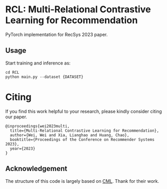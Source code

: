 # RCL: Multi-Relational Contrastive Learning for Recommendation

PyTorch implementation for RecSys 2023 paper. 
<!-- [Multi-Modal Self-Supervised Learning for Recommendation](https://arxiv.org/pdf/2302.10632.pdf). -->

<!-- <p align="center">
 <img src="./RCL.png" alt="MMSSL" />
 </p> -->

<!-- RCL is a new multi-behavior recommender system. It achieves better performance than existing SOTA multi-behavior recommenders.  -->




<h2>Usage </h2>

Start training and inference as:

```
cd RCL
python main.py --dataset {DATASET}
```






<h1> Citing </h1>

If you find this work helpful to your research, please kindly consider citing our paper.


```
@inproceedings{wei2023multi,
  title={Multi-Relational Contrastive Learning for Recommendation},
  author={Wei, Wei and Xia, Lianghao and Huang, Chao},
  booktitle={Proceedings of the Conference on Recommender Systems 2023},
  year={2023}
}
```



## Acknowledgement

The structure of this code is largely based on [CML](https://github.com/weiwei1206/CML). Thank for their work.

